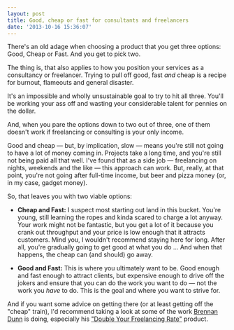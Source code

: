 ```yaml
---
layout: post
title: Good, cheap or fast for consultants and freelancers
date: '2013-10-16 15:36:07'
---
```


There's an old adage when choosing a product that you get three options: Good, Cheap or Fast. And you get to pick two.

The thing is, that also applies to how you position your services as a consultancy or freelancer. Trying to pull off good, fast _and_ cheap is a recipe for burnout, flameouts and general disaster.

It's an impossible and wholly unsustainable goal to try to hit all three. You'll be working your ass off and wasting your considerable talent for pennies on the dollar.

And, when you pare the options down to two out of three, one of them doesn't work if freelancing or consulting is your only income.

Good and cheap — but, by implication, slow — means you're still not going to have a lot of money coming in. Projects take a long time, and you're still not being paid all that well. I've found that as a side job — freelancing on nights, weekends and the like — this approach can work. But, really, at that point, you're not going after full-time income, but beer and pizza money (or, in my case, gadget money).

 So, that leaves you with two viable options:
 
 * **Cheap and Fast:** I suspect most starting out land in this bucket. You're young, still learning the ropes and kinda scared to charge a lot anyway. Your work might not be fantastic, but you get a lot of it because you crank out throughput and your price is low enough that it attracts customers. Mind you, I wouldn't recommend staying here for long. After all, you're gradually going to get good at what you do ... And when that happens, the cheap can (and should) go away.
 
 * **Good and Fast:** This is where you ultimately want to be. Good enough and fast enough to attract clients, but expensive enough to drive off the jokers and ensure that you can do the work you want to do — not the work you _have_ to do. This is the goal and where you want to strive for.

And if you want some advice on getting there (or at least getting off the "cheap" train), I'd recommend taking a look at some of the work [Brennan Dunn][7533-001] is doing, especially his ["Double Your Freelancing Rate"][7533-002] product.


[7533-001]: http://brennandunn.com/
[7533-002]: http://doubleyourfreelancingrate.com/